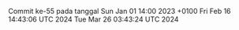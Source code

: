 Commit ke-55 pada tanggal Sun Jan 01 14:00 2023 +0100
Fri Feb 16 14:43:06 UTC 2024
Tue Mar 26 03:43:24 UTC 2024
